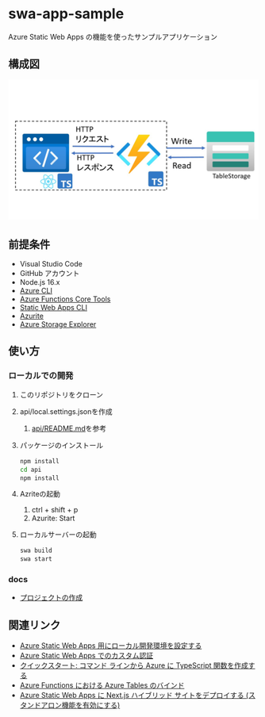 # swa-app-sample

Azure Static Web Apps の機能を使ったサンプルアプリケーション

## 構成図

![構成図](./docs/images/architecture.jpg)

## 前提条件

- Visual Studio Code
- GitHub アカウント
- Node.js 16.x
- [Azure CLI](https://learn.microsoft.com/ja-jp/cli/azure/)
- [Azure Functions Core Tools](https://learn.microsoft.com/ja-jp/azure/azure-functions/functions-core-tools-reference?tabs=v2)
- [Static Web Apps CLI](https://azure.github.io/static-web-apps-cli/)
- [Azurite](https://learn.microsoft.com/ja-jp/azure/storage/common/storage-use-azurite?toc=%2Fazure%2Fstorage%2Fblobs%2Ftoc.json&bc=%2Fazure%2Fstorage%2Fblobs%2Fbreadcrumb%2Ftoc.json&tabs=visual-studio-code)
- [Azure Storage Explorer](https://azure.microsoft.com/ja-jp/products/storage/storage-explorer/)

## 使い方

### ローカルでの開発

1. このリポジトリをクローン
2. api/local.settings.jsonを作成
   1. [api/README.md](./api/README.md)を参考
3. パッケージのインストール

    ```bash
    npm install
    cd api
    npm install
    ```

4. Azriteの起動
   1. ctrl + shift + p
   2. Azurite: Start
5. ローカルサーバーの起動

    ```bash
    swa build
    swa start
    ```

### docs

- [プロジェクトの作成](./docs/MakeProject.md)

## 関連リンク

- [Azure Static Web Apps 用にローカル開発環境を設定する](https://learn.microsoft.com/ja-jp/azure/static-web-apps/local-development)
- [Azure Static Web Apps でのカスタム認証](https://learn.microsoft.com/ja-jp/azure/static-web-apps/authentication-custom?tabs=aad%2Cinvitations)
- [クイックスタート: コマンド ラインから Azure に TypeScript 関数を作成する](https://learn.microsoft.com/ja-jp/azure/azure-functions/create-first-function-cli-typescript?tabs=macos%2Cazure-cli%2Cbrowser&pivots=nodejs-model-v3)
- [Azure Functions における Azure Tables のバインド](https://learn.microsoft.com/ja-jp/azure/azure-functions/functions-bindings-storage-table?tabs=in-process%2Ctable-api%2Cextensionv3&pivots=programming-language-javascript)
- [Azure Static Web Apps に Next.js ハイブリッド サイトをデプロイする (スタンドアロン機能を有効にする)](https://learn.microsoft.com/ja-jp/azure/static-web-apps/deploy-nextjs-hybrid#enable-standalone-feature)
